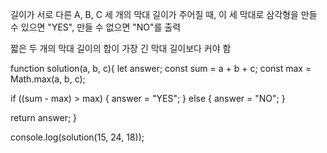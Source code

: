 길이가 서로 다른 A, B, C 세 개의 막대 길이가 주어질 때,
이 세 막대로 삼각형을 만들 수 있으면 "YES", 만들 수 없으면 "NO"를 출력

짧은 두 개의 막대 길이의 합이 가장 긴 막대 길이보다 커야 함

function solution(a, b, c){
  let answer;
  const sum = a + b + c;
  const max = Math.max(a, b, c);

  if ((sum - max) > max) {
    answer = "YES";
  } else {
    answer = "NO";
  }

  return answer;
}

console.log(solution(15, 24, 18));